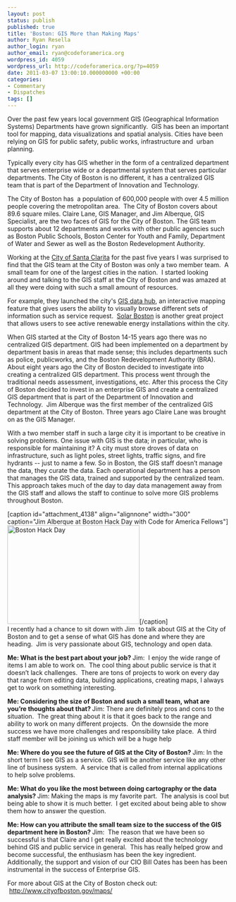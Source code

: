 ```yaml
---
layout: post
status: publish
published: true
title: 'Boston: GIS More than Making Maps'
author: Ryan Resella
author_login: ryan
author_email: ryan@codeforamerica.org
wordpress_id: 4059
wordpress_url: http://codeforamerica.org/?p=4059
date: 2011-03-07 13:00:10.000000000 +00:00
categories:
- Commentary
- Dispatches
tags: []
---
```

Over the past few years local government GIS (Geographical Information Systems) Departments have grown significantly.  GIS has been an important tool for mapping, data visualizations and spatial analysis. Cities have been relying on GIS for public safety, public works, infrastructure and  urban planning.

Typically every city has GIS whether in the form of a centralized department that serves enterprise wide or a departmental system that serves particular departments. The City of Boston is no different, it has a centralized GIS team that is part of the Department of Innovation and Technology.

The City of Boston has  a population of 600,000 people with over 4.5 million people covering the metropolitan area.  The City of Boston covers about 89.6 square miles. Claire Lane, GIS Manager, and Jim Alberque, GIS Specialist, are the two faces of GIS for the City of Boston. The GIS team supports about 12 departments and works with other public agencies such as Boston Public Schools, Boston Center for Youth and Family, Department of Water and Sewer as well as the Boston Redevelopment Authority.

Working at the <a href="http://www.santa-clarita.com" target="_blank">City of Santa Clarita</a> for the past five years I was surprised to find that the GIS team at the City of Boston was only a two member team.  A small team for one of the largest cities in the nation.  I started looking around and talking to the GIS staff at the City of Boston and was amazed at all they were doing with such a small amount of resources.

For example, they launched the city's <a href="http://hubmaps.cityofboston.gov/datahub/">GIS data hub</a>, an interactive mapping feature that gives users the ability to visually browse different sets of information such as service request.  <a href="http://gis.cityofboston.gov/solarboston/">Solar Boston</a> is another great project that allows users to see active renewable energy installations within the city.

When GIS started at the City of Boston 14-15 years ago there was no centralized GIS department. GIS had been implemented on a department by department basis in areas that made sense; this includes departments such as police, publicworks, and the Boston Redevelopment Authority (BRA). About eight years ago the City of Boston decided to investigate into creating a centralized GIS department. This process went through the traditional needs assessment, investigations, etc. After this process the City of Boston decided to invest in an enterprise GIS and create a centralized GIS department that is part of the Department of Innovation and Technology.  Jim Alberque was the first member of the centralized GIS department at the City of Boston. Three years ago Claire Lane was brought on as the GIS Manager.

With a two member staff in such a large city it is important to be creative in solving problems. One issue with GIS is the data; in particular, who is responsible for maintaining it?  A city must store droves of data on infrastructure, such as light poles, street lights, traffic signs, and fire hydrants -- just to name a few. So in Boston, the GIS staff doesn’t manage the data, they curate the data. Each operational department has a person that manages the GIS data, trained and supported by the centralized team. This approach takes much of the day to day data management away from the GIS staff and allows the staff to continue to solve more GIS problems throughout Boston.

<div style="float: right">[caption id="attachment_4138" align="alignnone" width="300" caption="Jim Alberque at Boston Hack Day with Code for America Fellows"]<a href="http://codeforamerica.org/wp-content/uploads/2011/03/IMG_20110225_193447.jpg"><img class="size-medium wp-image-4138 alignright " title="Boston Hack Day" src="http://codeforamerica.org/wp-content/uploads/2011/03/IMG_20110225_193447-300x224.jpg" alt="Boston Hack Day" width="300" height="224" /></a>[/caption]</div>

I recently had a chance to sit down with Jim  to talk about GIS at the City of Boston and to get a sense of what GIS has done and where they are heading.  Jim is very passionate about GIS, technology and open data.

<strong>Me: What is the best part about your job?
</strong>Jim:  I enjoy the wide range of items I am able to work on.  The cool thing about public service is that it doesn’t lack challenges.  There are tons of projects to work on every day that range from editing data, building applications, creating maps, I always get to work on something interesting.

<strong>Me: Considering the size of Boston and such a small team, what are you’re thoughts about that?
</strong>Jim: There are definitely pros and cons to the situation.  The great thing about it is that it goes back to the range and ability to work on many different projects.  On the downside the more success we have more challenges and responsibility take place.  A third staff member will be joining us which will be a huge help

<strong>Me: Where do you see the future of GIS at the City of Boston?
</strong>Jim: In the short term I see GIS as a service.  GIS will be another service like any other line of business system.  A service that is called from internal applications to help solve problems.

<strong>Me: What do you like the most between doing cartography or the data analysis?
</strong>Jim: Making the maps is my favorite part.  The analysis is cool but being able to show it is much better.  I get excited about being able to show them how to answer the question.

<strong>Me: How can you attribute the small team size to the success of the GIS department here in Boston?
</strong>Jim:  The reason that we have been so successful is that Claire and I get really excited about the technology behind GIS and public service in general.  This has really helped grow and become successful, the enthusiasm has been the key ingredient. Additionally, the support and vision of our CIO Bill Oates has been has been instrumental in the success of Enterprise GIS.

For more about GIS at the City of Boston check out:  <a href="http://www.cityofboston.gov/maps/">http://www.cityofboston.gov/maps/</a>
